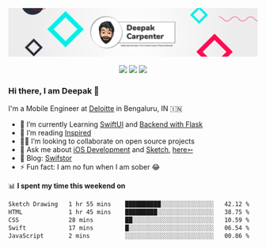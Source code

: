 <img src="https://github.com/KhamakhaDeveloper/KhamakhaDeveloper/blob/master/header.png">

<p align="center"

[<img src="https://img.shields.io/badge/twitter-%231DA1F2.svg?&style=for-the-badge&logo=twitter&logoColor=white" />](https://twitter.com/KhamkhaDevloper) [<img src="https://img.shields.io/badge/medium-%2312100E.svg?&style=for-the-badge&logo=medium&logoColor=white" />](https://medium.com/@DeepakCarpenter)  [<img src="https://img.shields.io/badge/linkedin-%230077B5.svg?&style=for-the-badge&logo=linkedin&logoColor=white" />](https://www.linkedin.com/in/deepakcarpenter/)

</p>

### Hi there, I am Deepak 👋


I'm a Mobile Engineer at [Deloitte](https://www2.deloitte.com/global/en/pages/technology/solutions/deloitte-digital.html) in Bengaluru, IN 🇮🇳

- 🔭  I’m currently Learning [SwiftUI](https://developer.apple.com/documentation/swiftui) and [Backend with Flask](https://flask.palletsprojects.com/en/1.1.x/)
- 📖 I’m reading [Inspired](https://www.amazon.in/INSPIRED-Create-Tech-Products-Customers-ebook/dp/B077NRB36N#:~:text=of%20tech%20companies.-,In%20INSPIRED%2C%20technology%20product%20management%20thought%20leader%20Marty%20Cagan%20provides,will%20work%20for%20your%20business.)
- 🧑‍💻  I’m looking to collaborate on open source projects
- 💬  Ask me about [iOS Development](https://developer.apple.com/documentation/) and [Sketch](https://www.sketch.com/),   [here➳](https://github.com/KhamkhaDeveloper/KhamkhaDeveloper/issues)
- 📝  Blog: [Swifstor](https://swifstor.com)
- ⚡  Fun fact: I am no fun when I am sober 😂

📊 **I spent my time this weekend on**
<!--START_SECTION:waka-->
```text
Sketch Drawing   1 hr 55 mins    ██████████░░░░░░░░░░░░░░░   42.12 % 
HTML             1 hr 45 mins    █████████░░░░░░░░░░░░░░░░   38.75 % 
CSS              28 mins         ██░░░░░░░░░░░░░░░░░░░░░░░   10.59 % 
Swift            17 mins         █░░░░░░░░░░░░░░░░░░░░░░░░   06.54 % 
JavaScript       2 mins          ░░░░░░░░░░░░░░░░░░░░░░░░░   00.86 %
```
<!--END_SECTION:waka-->
